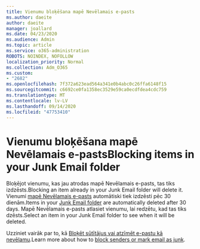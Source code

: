 ```yaml
---
title: Vienumu bloķēšana mapē Nevēlamais e-pasts
ms.author: daeite
author: daeite
manager: joallard
ms.date: 04/23/2020
ms.audience: Admin
ms.topic: article
ms.service: o365-administration
ROBOTS: NOINDEX, NOFOLLOW
localization_priority: Normal
ms.collection: Adm_O365
ms.custom:
- "2682"
ms.openlocfilehash: 7f372a623ead564a341e0b4abc0c26ffa6148f15
ms.sourcegitcommit: c6692ce0fa1358ec3529e59ca0ecdfdea4cdc759
ms.translationtype: MT
ms.contentlocale: lv-LV
ms.lasthandoff: 09/14/2020
ms.locfileid: "47753410"
---
```

# <a name="blocking-items-in-your-junk-email-folder"></a><span data-ttu-id="f9d5a-102">Vienumu bloķēšana mapē Nevēlamais e-pasts</span><span class="sxs-lookup"><span data-stu-id="f9d5a-102">Blocking items in your Junk Email folder</span></span>

<span data-ttu-id="f9d5a-103">Bloķējot vienumu, kas jau atrodas mapē Nevēlamais e-pasts, tas tiks izdzēsts.</span><span class="sxs-lookup"><span data-stu-id="f9d5a-103">Blocking an item already in your Junk Email folder will delete it.</span></span> <span data-ttu-id="f9d5a-104">Vienumi [mapē Nevēlamais e-pasts](https://outlook.live.com/mail/junkemail) automātiski tiek izdzēsti pēc 30 dienām.</span><span class="sxs-lookup"><span data-stu-id="f9d5a-104">Items in your [Junk Email folder](https://outlook.live.com/mail/junkemail) are automatically deleted after 30 days.</span></span> <span data-ttu-id="f9d5a-105">Mapē Nevēlamais e-pasts atlasiet vienumu, lai redzētu, kad tas tiks dzēsts.</span><span class="sxs-lookup"><span data-stu-id="f9d5a-105">Select an item in your Junk Email folder to see when it will be deleted.</span></span>

<span data-ttu-id="f9d5a-106">Uzziniet vairāk par to, kā [Bloķēt sūtītājus vai atzīmēt e-pastu kā nevēlamu](https://support.office.com/article/a3ece97b-82f8-4a5e-9ac3-e92fa6427ae4).</span><span class="sxs-lookup"><span data-stu-id="f9d5a-106">Learn more about how to [block senders or mark email as junk](https://support.office.com/article/a3ece97b-82f8-4a5e-9ac3-e92fa6427ae4).</span></span>